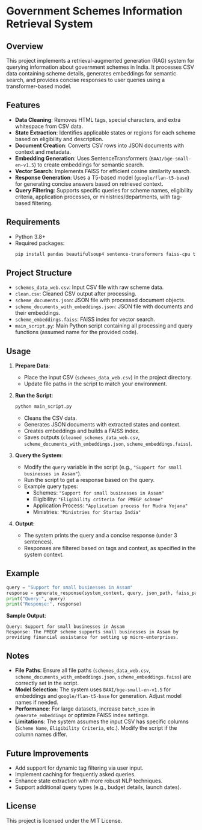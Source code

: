 # Government Schemes Information Retrieval System

## Overview
This project implements a retrieval-augmented generation (RAG) system for querying information about government schemes in India. It processes CSV data containing scheme details, generates embeddings for semantic search, and provides concise responses to user queries using a transformer-based model.

## Features
- **Data Cleaning**: Removes HTML tags, special characters, and extra whitespace from CSV data.
- **State Extraction**: Identifies applicable states or regions for each scheme based on eligibility and description.
- **Document Creation**: Converts CSV rows into JSON documents with context and metadata.
- **Embedding Generation**: Uses SentenceTransformers (`BAAI/bge-small-en-v1.5`) to create embeddings for semantic search.
- **Vector Search**: Implements FAISS for efficient cosine similarity search.
- **Response Generation**: Uses a T5-based model (`google/flan-t5-base`) for generating concise answers based on retrieved context.
- **Query Filtering**: Supports specific queries for scheme names, eligibility criteria, application processes, or ministries/departments, with tag-based filtering.

## Requirements
- Python 3.8+
- Required packages:
  ```bash
  pip install pandas beautifulsoup4 sentence-transformers faiss-cpu transformers torch
  ```

## Project Structure
- `schemes_data_web.csv`: Input CSV file with raw scheme data.
- `clean.csv`: Cleaned CSV output after processing.
- `scheme_documents.json`: JSON file with processed document objects.
- `scheme_documents_with_embeddings.json`: JSON file with documents and their embeddings.
- `scheme_embeddings.faiss`: FAISS index for vector search.
- `main_script.py`: Main Python script containing all processing and query functions (assumed name for the provided code).

## Usage
1. **Prepare Data**:
   - Place the input CSV (`schemes_data_web.csv`) in the project directory.
   - Update file paths in the script to match your environment.

2. **Run the Script**:
   ```bash
   python main_script.py
   ```
   - Cleans the CSV data.
   - Generates JSON documents with extracted states and context.
   - Creates embeddings and builds a FAISS index.
   - Saves outputs (`cleaned_schemes_data_web.csv`, `scheme_documents_with_embeddings.json`, `scheme_embeddings.faiss`).

3. **Query the System**:
   - Modify the `query` variable in the script (e.g., `"Support for small businesses in Assam"`).
   - Run the script to get a response based on the query.
   - Example query types:
     - Schemes: `"Support for small businesses in Assam"`
     - Eligibility: `"Eligibility criteria for PMEGP scheme"`
     - Application Process: `"Application process for Mudra Yojana"`
     - Ministries: `"Ministries for Startup India"`

4. **Output**:
   - The system prints the query and a concise response (under 3 sentences).
   - Responses are filtered based on tags and context, as specified in the system context.

## Example
```python
query = "Support for small businesses in Assam"
response = generate_response(system_context, query, json_path, faiss_path)
print("Query:", query)
print("Response:", response)
```
**Sample Output**:
```
Query: Support for small businesses in Assam
Response: The PMEGP scheme supports small businesses in Assam by providing financial assistance for setting up micro-enterprises.
```

## Notes
- **File Paths**: Ensure all file paths (`schemes_data_web.csv`, `scheme_documents_with_embeddings.json`, `scheme_embeddings.faiss`) are correctly set in the script.
- **Model Selection**: The system uses `BAAI/bge-small-en-v1.5` for embeddings and `google/flan-t5-base` for generation. Adjust model names if needed.
- **Performance**: For large datasets, increase `batch_size` in `generate_embeddings` or optimize FAISS index settings.
- **Limitations**: The system assumes the input CSV has specific columns (`Scheme Name`, `Eligibility Criteria`, etc.). Modify the script if the column names differ.

## Future Improvements
- Add support for dynamic tag filtering via user input.
- Implement caching for frequently asked queries.
- Enhance state extraction with more robust NLP techniques.
- Support additional query types (e.g., budget details, launch dates).

## License
This project is licensed under the MIT License.
